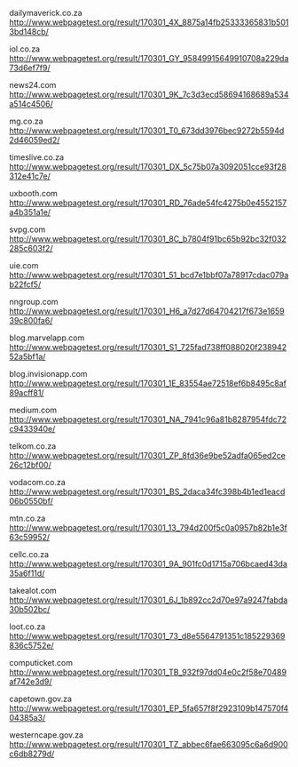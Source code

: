 dailymaverick.co.za
http://www.webpagetest.org/result/170301_4X_8875a14fb25333365831b5013bd148cb/

iol.co.za
http://www.webpagetest.org/result/170301_GY_95849915649910708a229da73d6ef7f9/

news24.com
http://www.webpagetest.org/result/170301_9K_7c3d3ecd58694168689a534a514c4506/

mg.co.za
http://www.webpagetest.org/result/170301_T0_673dd3976bec9272b5594d2d46059ed2/

timeslive.co.za
http://www.webpagetest.org/result/170301_DX_5c75b07a3092051cce93f28312e41c7e/

uxbooth.com
http://www.webpagetest.org/result/170301_RD_76ade54fc4275b0e4552157a4b351a1e/

svpg.com
http://www.webpagetest.org/result/170301_8C_b7804f91bc65b92bc32f032285c603f2/

uie.com
http://www.webpagetest.org/result/170301_51_bcd7e1bbf07a78917cdac079ab22fcf5/

nngroup.com
http://www.webpagetest.org/result/170301_H6_a7d27d64704217f673e165939c800fa6/

blog.marvelapp.com
http://www.webpagetest.org/result/170301_S1_725fad738ff088020f23894252a5bf1a/

blog.invisionapp.com
http://www.webpagetest.org/result/170301_1E_83554ae72518ef6b8495c8af89acff81/

medium.com
http://www.webpagetest.org/result/170301_NA_7941c96a81b8287954fdc72c9433940e/

telkom.co.za
http://www.webpagetest.org/result/170301_ZP_8fd36e9be52adfa065ed2ce26c12bf00/

vodacom.co.za
http://www.webpagetest.org/result/170301_BS_2daca34fc398b4b1ed1eacd06b0550bf/

mtn.co.za
http://www.webpagetest.org/result/170301_13_794d200f5c0a0957b82b1e3f63c59952/

cellc.co.za
http://www.webpagetest.org/result/170301_9A_901fc0d1715a706bcaed43da35a6f11d/

takealot.com
http://www.webpagetest.org/result/170301_6J_1b892cc2d70e97a9247fabda30b502bc/

loot.co.za
http://www.webpagetest.org/result/170301_73_d8e5564791351c185229369836c5752e/

computicket.com
http://www.webpagetest.org/result/170301_TB_932f97dd04e0c2f58e70489af742e3d9/

capetown.gov.za
http://www.webpagetest.org/result/170301_EP_5fa657f8f2923109b147570f404385a3/

westerncape.gov.za
http://www.webpagetest.org/result/170301_TZ_abbec6fae663095c6a6d900c6db8279d/
